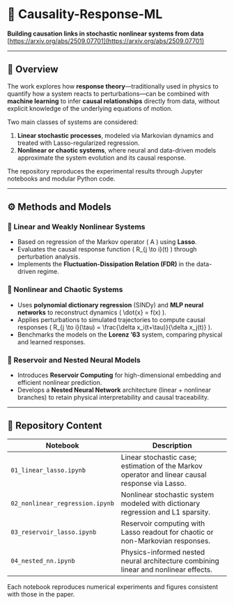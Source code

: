 # 🧠 Causality-Response-ML  
**Building causation links in stochastic nonlinear systems from data**  
[https://arxiv.org/abs/2509.07701](https://arxiv.org/abs/2509.07701)

---

## 📘 Overview

The work explores how **response theory**—traditionally used in physics to quantify how a system reacts to perturbations—can be combined with **machine learning** to infer **causal relationships** directly from data, without explicit knowledge of the underlying equations of motion.

Two main classes of systems are considered:
1. **Linear stochastic processes**, modeled via Markovian dynamics and treated with Lasso-regularized regression.
2. **Nonlinear or chaotic systems**, where neural and data-driven models approximate the system evolution and its causal response.

The repository reproduces the experimental results through Jupyter notebooks and modular Python code.

---

## ⚙️ Methods and Models

### 🔹 Linear and Weakly Nonlinear Systems
- Based on regression of the Markov operator \( A \) using **Lasso**.
- Evaluates the causal response function \( R_{j \to i}(t) \) through perturbation analysis.
- Implements the **Fluctuation-Dissipation Relation (FDR)** in the data-driven regime.

### 🔹 Nonlinear and Chaotic Systems
- Uses **polynomial dictionary regression** (SINDy) and **MLP neural networks** to reconstruct dynamics \( \dot{x} = f(x) \).
- Applies perturbations to simulated trajectories to compute causal responses \( R_{j \to i}(\tau) = \frac{\delta x_i(t+\tau)}{\delta x_j(t)} \).
- Benchmarks the models on the **Lorenz ’63** system, comparing physical and learned responses.

### 🔹 Reservoir and Nested Neural Models
- Introduces **Reservoir Computing** for high-dimensional embedding and efficient nonlinear prediction.
- Develops a **Nested Neural Network** architecture (linear + nonlinear branches) to retain physical interpretability and causal traceability.

---

## 🧩 Repository Content

| Notebook | Description |
|-----------|--------------|
| `01_linear_lasso.ipynb` | Linear stochastic case; estimation of the Markov operator and linear causal response via Lasso. |
| `02_nonlinear_regression.ipynb` | Nonlinear stochastic system modeled with dictionary regression and L1 sparsity. |
| `03_reservoir_lasso.ipynb` | Reservoir computing with Lasso readout for chaotic or non-Markovian responses. |
| `04_nested_nn.ipynb` | Physics-informed nested neural architecture combining linear and nonlinear effects. |

Each notebook reproduces numerical experiments and figures consistent with those in the paper.
